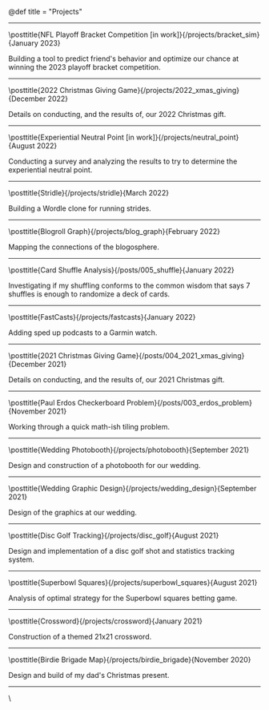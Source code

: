 @def title = "Projects" 

---
\posttitle{NFL Playoff Bracket Competition [in work]}{/projects/bracket_sim}{January 2023}

Building a tool to predict friend's behavior and optimize our chance at winning the 2023 playoff bracket competition.

---
\posttitle{2022 Christmas Giving Game}{/projects/2022_xmas_giving}{December 2022}

Details on conducting, and the results of, our 2022 Christmas gift.

---
\posttitle{Experiential Neutral Point [in work]}{/projects/neutral_point}{August 2022}

Conducting a survey and analyzing the results to try to determine the experiential neutral point.

---
\posttitle{Stridle}{/projects/stridle}{March 2022}

Building a Wordle clone for running strides.

<!-- ---
\posttitle{Charity Entrepreneurship Application}{/projects/CE_app}{February 2022}

My application to the Charity Entrepreneurship program. -->

---
\posttitle{Blogroll Graph}{/projects/blog_graph}{February 2022}

Mapping the connections of the blogosphere.

<!-- --- -->

<!-- ---
\posttitle{NFL Playoff Bracketology}{}{January 2022}


 -->

---
\posttitle{Card Shuffle Analysis}{/posts/005_shuffle}{January 2022}

Investigating if my shuffling conforms to the common wisdom that says 7 shuffles is enough to randomize a deck of cards.

---
\posttitle{FastCasts}{/projects/fastcasts}{January 2022}

Adding sped up podcasts to a Garmin watch.

---
\posttitle{2021 Christmas Giving Game}{/posts/004_2021_xmas_giving}{December 2021}

Details on conducting, and the results of, our 2021 Christmas gift.

---
\posttitle{Paul Erdos Checkerboard Problem}{/posts/003_erdos_problem}{November 2021}

Working through a quick math-ish tiling problem.

---
\posttitle{Wedding Photobooth}{/projects/photobooth}{September 2021}

Design and construction of a photobooth for our wedding.

---
\posttitle{Wedding Graphic Design}{/projects/wedding_design}{September 2021}

Design of the graphics at our wedding.

---
\posttitle{Disc Golf Tracking}{/projects/disc_golf}{August 2021}

Design and implementation of a disc golf shot and statistics tracking system.

---
\posttitle{Superbowl Squares}{/projects/superbowl_squares}{August 2021}

Analysis of optimal strategy for the Superbowl squares betting game.

---
\posttitle{Crossword}{/projects/crossword}{January 2021}

Construction of a themed 21x21 crossword.

---
\posttitle{Birdie Brigade Map}{/projects/birdie_brigade}{November 2020}

Design and build of my dad's Christmas present.

---
<!-- - [Bracket Simulation](/projects/bracket_viz) -->
<!-- - [Family Podcasts](/projects/podcasts) -->
<!-- - [Wood Home Videos](/projects/home_videos) -->
<!-- - [Fantasy Football Results Visualization](/projects/ff_viz) -->
<!-- - [Ethical Meat Eating (DRAFT)](/posts/002_ethical_meat) -->
<!-- - [Limits of Expected Value (DRAFT)](/posts/001_expected_value_limits) -->

\\
